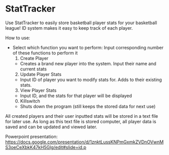 # StatTracker

Use StatTracker to easily store basketball player stats for your basketball league!
ID system makes it easy to keep track of each player.

How to use:
- Select which function you want to perform:
Input corresponding number of these functions to perform it
  1. Create Player
    - Creates a brand new player into the system. Input their name and current stats
  2. Update Player Stats
    - Input ID of player you want to modify stats for. Adds to their existing stats.
  3. View Player Stats
    - Input ID, and the stats for that player will be displayed 
  0. Killswitch
    - Shuts down the program (still keeps the stored data for next use)

All created players and their user inputted stats will be stored in a text file for later use. 
As long as this text file is stored computer, all player data is saved and can be updated and viewed later.

Powerpoint presentation: https://docs.google.com/presentation/d/1znktLussKNPmGxmkZVDnOVwnMS3oeCeXbkK47kH5Glg/edit#slide=id.p
